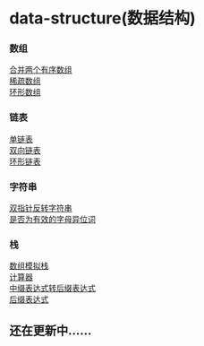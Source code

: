 # data-structure(数据结构) 
<h3>数组</h3>
<a href="https://github.com/guofulei/data-structure/tree/main/data-structures/src/com/lee/array">合并两个有序数组<a> </br>
<a href="https://github.com/guofulei/data-structure/tree/main/data-structures/src/com/lee/array">稀疏数组</a> </br>
<a href="https://github.com/guofulei/data-structure/tree/main/data-structures/src/com/lee/array">环形数组</a> </br>

<h3>链表</h3>
<a href="https://github.com/guofulei/data-structure/tree/main/data-structures/src/com/lee/linked">单链表</a> </br>
<a href="https://github.com/guofulei/data-structure/blob/main/data-structures/src/com/lee/linked">双向链表</a> </br>
<a href="https://github.com/guofulei/data-structure/blob/main/data-structures/src/com/lee/linked">环形链表</a>

<h3>字符串</h3>
<a href="https://github.com/guofulei/data-structure/blob/main/data-structures/src/com/lee/string/DoublePointerReversalStr.java">双指针反转字符串</a> </br>
<a href="https://github.com/guofulei/data-structure/blob/main/data-structures/src/com/lee/string/EffectiveHeterotopicWords.java">是否为有效的字母异位词</a>
<h3>栈</h3>
<a href="https://github.com/guofulei/data-structure/blob/main/data-structures/src/com/lee/stack/StackDemo.java">数组模拟栈</a></br>
<a href="https://github.com/guofulei/data-structure/blob/main/data-structures/src/com/lee/stack/EvaluatorExpressionDemo.java">计算器</a></br>
<a href="https://github.com/guofulei/data-structure/blob/main/data-structures/src/com/lee/stack/InfixExpressionToSuffixExpressionDemo.java">中缀表达式转后缀表达式</a> </br>
<a href="https://github.com/guofulei/data-structure/blob/main/data-structures/src/com/lee/stack/PostfixExpressionDemo.java">后缀表达式</a>

<h2>还在更新中......</h2>
